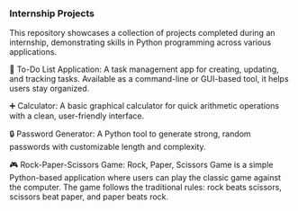 <h3>Internship Projects</h3>
This repository showcases a collection of projects completed during an internship, demonstrating skills in Python programming across various applications.

📝 To-Do List Application:
A task management app for creating, updating, and tracking tasks. Available as a command-line or GUI-based tool, it helps users stay organized.

➕ Calculator:
A basic graphical calculator for quick arithmetic operations with a clean, user-friendly interface.

🔒 Password Generator:
A Python tool to generate strong, random passwords with customizable length and complexity.

🎮 Rock-Paper-Scissors Game:
Rock, Paper, Scissors Game is a simple Python-based application where users can play the classic game against the computer. The game follows the traditional rules: rock beats scissors, scissors beat paper, and paper beats rock.
